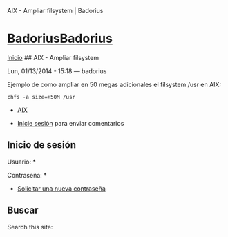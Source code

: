 





AIX - Ampliar filsystem | Badorius


















# [BadoriusBadorius](/ "Badorius")

 
 

[Inicio](/) ## AIX - Ampliar filsystem

 

Lun, 01/13/2014 - 15:18 — badorius

Ejemplo de como ampliar en 50 megas adicionales el filsystem /usr en AIX:  

 `chfs -a size=+50M /usr`





* [AIX](/?q=taxonomy/term/8)


* [Inicie sesión](/?q=user/login&destination=comment%2Freply%2F88%23comment-form) para enviar comentarios





 


## Inicio de sesión




Usuario: *



Contraseña: *



* [Solicitar una nueva contraseña](/?q=user/password "Solicita una contraseña nueva por correo electrónico.")






## Buscar





Search this site: 










 





